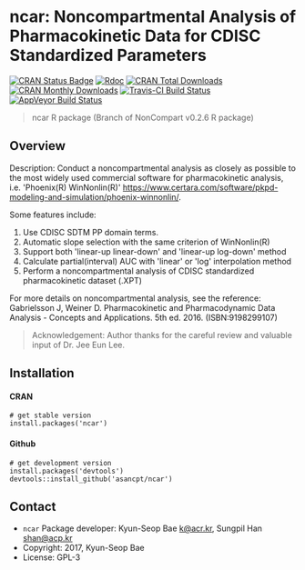 # ncar: Noncompartmental Analysis of Pharmacokinetic Data for CDISC Standardized Parameters 

[![CRAN Status Badge](http://www.r-pkg.org/badges/version/ncar)](https://cran.r-project.org/package=ncar) 
[![Rdoc](http://www.rdocumentation.org/badges/version/ncar)](http://www.rdocumentation.org/packages/ncar)
[![CRAN Total Downloads](http://cranlogs.r-pkg.org/badges/grand-total/ncar)](https://cran.r-project.org/package=ncar) 
[![CRAN Monthly Downloads](http://cranlogs.r-pkg.org/badges/ncar)](https://cran.r-project.org/package=ncar) 
[![Travis-CI Build Status](https://travis-ci.org/asancpt/ncar.svg?branch=master)](https://travis-ci.org/asancpt/ncar) 
[![AppVeyor Build Status](https://ci.appveyor.com/api/projects/status/github/asancpt/ncar?branch=master&svg=true)](https://ci.appveyor.com/project/asancpt/ncar)

> ncar R package (Branch of NonCompart v0.2.6 R package)

Overview
--------

Description: Conduct a noncompartmental analysis as closely as possible to the most widely used commercial software for pharmacokinetic analysis, i.e. 'Phoenix(R) WinNonlin(R)' <https://www.certara.com/software/pkpd-modeling-and-simulation/phoenix-winnonlin/>.

Some features include:

1. Use CDISC SDTM PP domain terms.
2. Automatic slope selection with the same criterion of WinNonlin(R)
3. Support both 'linear-up linear-down' and 'linear-up log-down' method
4. Calculate partial(interval) AUC with 'linear' or 'log' interpolation method
5. Perform a noncompartmental analysis of CDISC standardized pharmacokinetic dataset (.XPT)

For more details on noncompartmental analysis, see the reference: Gabrielsson J, Weiner D. Pharmacokinetic and Pharmacodynamic Data Analysis - Concepts and Applications. 5th ed. 2016. (ISBN:9198299107)

> Acknowledgement: Author thanks for the careful review and valuable input of Dr. Jee Eun Lee.

Installation
------------

#### CRAN

    # get stable version
    install.packages('ncar')

#### Github

    # get development version
    install.packages('devtools')
    devtools::install_github('asancpt/ncar')
   
Contact
-------

- `ncar` Package developer: Kyun-Seop Bae <k@acr.kr>, Sungpil Han <shan@acp.kr>
- Copyright: 2017, Kyun-Seop Bae
- License: GPL-3

